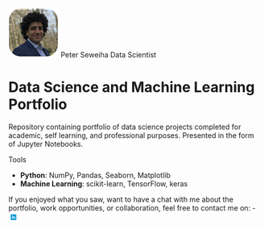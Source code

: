 
[![Profile](/images/profile4.png)](https://peter-seweiha.github.io/) Peter Seweiha
Data Scientist


# Data Science and Machine Learning Portfolio
Repository containing portfolio of data science projects completed for academic, self learning, and professional purposes. Presented in the form of Jupyter Notebooks.

Tools
  - **Python**: NumPy, Pandas, Seaborn, Matplotlib
  - **Machine Learning**: scikit-learn, TensorFlow, keras







  If you enjoyed what you saw, want to have a chat with me about the portfolio, work opportunities, or collaboration, feel free to contact me on:
    - [![LinkedIn](/images/linkedin.png)](https://www.linkedin.com/in/pseweiha/)
